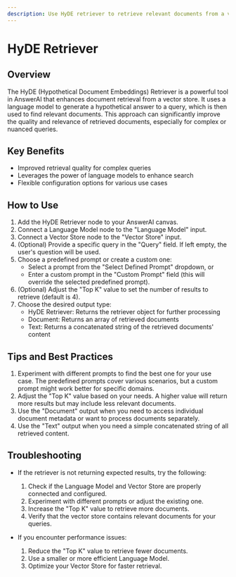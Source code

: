 ```yaml
---
description: Use HyDE retriever to retrieve relevant documents from a vector store
---
```


# HyDE Retriever

## Overview

The HyDE (Hypothetical Document Embeddings) Retriever is a powerful tool in AnswerAI that enhances document retrieval from a vector store. It uses a language model to generate a hypothetical answer to a query, which is then used to find relevant documents. This approach can significantly improve the quality and relevance of retrieved documents, especially for complex or nuanced queries.

## Key Benefits

- Improved retrieval quality for complex queries
- Leverages the power of language models to enhance search
- Flexible configuration options for various use cases

## How to Use

1. Add the HyDE Retriever node to your AnswerAI canvas.
2. Connect a Language Model node to the "Language Model" input.
3. Connect a Vector Store node to the "Vector Store" input.
4. (Optional) Provide a specific query in the "Query" field. If left empty, the user's question will be used.
5. Choose a predefined prompt or create a custom one:
   - Select a prompt from the "Select Defined Prompt" dropdown, or
   - Enter a custom prompt in the "Custom Prompt" field (this will override the selected predefined prompt).
6. (Optional) Adjust the "Top K" value to set the number of results to retrieve (default is 4).
7. Choose the desired output type:
   - HyDE Retriever: Returns the retriever object for further processing
   - Document: Returns an array of retrieved documents
   - Text: Returns a concatenated string of the retrieved documents' content

<!-- TODO: Add a screenshot showing the HyDE Retriever node with its inputs and outputs connected -->

## Tips and Best Practices

1. Experiment with different prompts to find the best one for your use case. The predefined prompts cover various scenarios, but a custom prompt might work better for specific domains.
2. Adjust the "Top K" value based on your needs. A higher value will return more results but may include less relevant documents.
3. Use the "Document" output when you need to access individual document metadata or want to process documents separately.
4. Use the "Text" output when you need a simple concatenated string of all retrieved content.

## Troubleshooting

- If the retriever is not returning expected results, try the following:
  1. Check if the Language Model and Vector Store are properly connected and configured.
  2. Experiment with different prompts or adjust the existing one.
  3. Increase the "Top K" value to retrieve more documents.
  4. Verify that the vector store contains relevant documents for your queries.

- If you encounter performance issues:
  1. Reduce the "Top K" value to retrieve fewer documents.
  2. Use a smaller or more efficient Language Model.
  3. Optimize your Vector Store for faster retrieval.
